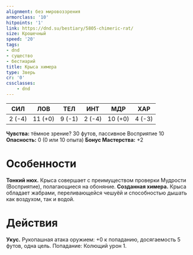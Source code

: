```yaml
---
alignment: без мировоззрения
armorclass: '10'
hitpoints: '1'
link: https://dnd.su/bestiary/5805-chimeric-rat/
size: Крошечный
speed: '20'
tags:
- dnd
- существо
- бестиарий
title: Крыса химера
type: Зверь
cr: '0'
cssclasses:
    - dnd
---
```



| СИЛ | ЛОВ | ТЕЛ | ИНТ | МДР | ХАР |
|---|---|---|---|---|---|
| 2 (-4) | 11 (+0) | 9 (-1) | 2 (-4) | 10 (+0) | 4 (-3) |
**Чувства:** тёмное зрение? 30 футов, пассивное Восприятие 10
**Опасность:** 0 (0 или 10 опыта)
**Бонус Мастерства:** +2


# Особенности
**Тонкий нюх.** Крыса совершает с преимуществом проверки Мудрости (Восприятие), полагающиеся на обоняние.
**Созданная химера.** Крыса обладает жабрами, переливающейся чешуёй и способностью дышать как воздухом, так и водой.


# Действия
**Укус.** Рукопашная атака оружием: +0 к попаданию, досягаемость 5 футов, одна цель. Попадание: Колющий урон 1.